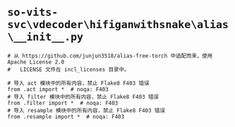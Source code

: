 # `so-vits-svc\vdecoder\hifiganwithsnake\alias\__init__.py`

```
# 从 https://github.com/junjun3518/alias-free-torch 中适配而来，使用 Apache License 2.0
#   LICENSE 文件在 incl_licenses 目录中。

# 导入 act 模块中的所有内容，禁止 Flake8 F403 错误
from .act import *  # noqa: F403
# 导入 filter 模块中的所有内容，禁止 Flake8 F403 错误
from .filter import *  # noqa: F403
# 导入 resample 模块中的所有内容，禁止 Flake8 F403 错误
from .resample import *  # noqa: F403
```